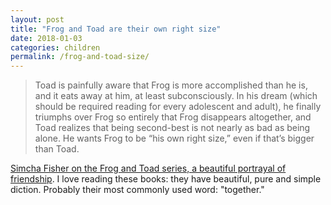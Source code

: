 ```yaml
---
layout: post
title: "Frog and Toad are their own right size"
date: 2018-01-03
categories: children
permalink: /frog-and-toad-size/
---
```


> Toad is painfully aware that Frog is more accomplished than he is, and it eats away at him, at least subconsciously. In his dream (which should be required reading for every adolescent and adult), he finally triumphs over Frog so entirely that Frog disappears altogether, and Toad realizes that being second-best is not nearly as bad as being alone. He wants Frog to be “his own right size,” even if that’s bigger than Toad.

[Simcha Fisher on the Frog and Toad series, a beautiful portrayal of friendship](https://www.simchafisher.com/2017/06/19/frog-and-toad-are-their-own-right-size/). I love reading these books: they have beautiful, pure and simple diction. Probably their most commonly used word: "together."